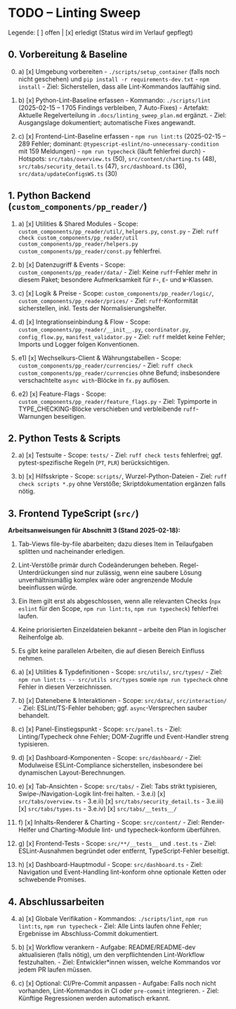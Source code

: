 # TODO – Linting Sweep

Legende: [ ] offen | [x] erledigt (Status wird im Verlauf gepflegt)

## 0. Vorbereitung & Baseline

0. a) [x] Umgebung vorbereiten
       - `./scripts/setup_container` (falls noch nicht geschehen) und `pip install -r requirements-dev.txt`
       - `npm install`
       - Ziel: Sicherstellen, dass alle Lint-Kommandos lauffähig sind.

0. b) [x] Python-Lint-Baseline erfassen
       - Kommando: `./scripts/lint` (2025-02-15 – 1 705 Findings verbleiben, 7 Auto-Fixes)
       - Artefakt: Aktuelle Regelverteilung in `.docs/linting_sweep_plan.md` ergänzt.
       - Ziel: Ausgangslage dokumentiert; automatische Fixes angewandt.

0. c) [x] Frontend-Lint-Baseline erfassen
       - `npm run lint:ts` (2025-02-15 – 289 Fehler; dominant: `@typescript-eslint/no-unnecessary-condition` mit 159 Meldungen)
       - `npm run typecheck` (läuft fehlerfrei durch)
       - Hotspots: `src/tabs/overview.ts` (50), `src/content/charting.ts` (48), `src/tabs/security_detail.ts` (47), `src/dashboard.ts` (36), `src/data/updateConfigsWS.ts` (30)

## 1. Python Backend (`custom_components/pp_reader/`)

1. a) [x] Utilities & Shared Modules
       - Scope: `custom_components/pp_reader/util/`, `helpers.py`, `const.py`
       - Ziel: `ruff check custom_components/pp_reader/util custom_components/pp_reader/helpers.py custom_components/pp_reader/const.py` fehlerfrei.

1. b) [x] Datenzugriff & Events
       - Scope: `custom_components/pp_reader/data/`
       - Ziel: Keine `ruff`-Fehler mehr in diesem Paket; besondere Aufmerksamkeit für `F`-, `E`- und `W`-Klassen.

1. c) [x] Logik & Preise
       - Scope: `custom_components/pp_reader/logic/`, `custom_components/pp_reader/prices/`
       - Ziel: `ruff`-Konformität sicherstellen, inkl. Tests der Normalisierungshelfer.

1. d) [x] Integrationseinbindung & Flow
       - Scope: `custom_components/pp_reader/__init__.py`, `coordinator.py`, `config_flow.py`, `manifest_validator.py`
       - Ziel: `ruff` meldet keine Fehler; Imports und Logger folgen Konventionen.

1. e1) [x] Wechselkurs-Client & Währungstabellen
       - Scope: `custom_components/pp_reader/currencies/`
       - Ziel: `ruff check custom_components/pp_reader/currencies` ohne Befund; insbesondere verschachtelte `async with`-Blöcke in `fx.py` auflösen.

1. e2) [x] Feature-Flags
       - Scope: `custom_components/pp_reader/feature_flags.py`
       - Ziel: Typimporte in TYPE_CHECKING-Blöcke verschieben und verbleibende `ruff`-Warnungen beseitigen.

## 2. Python Tests & Scripts

2. a) [x] Testsuite
       - Scope: `tests/`
       - Ziel: `ruff check tests` fehlerfrei; ggf. pytest-spezifische Regeln (`PT`, `PLR`) berücksichtigen.

2. b) [x] Hilfsskripte
       - Scope: `scripts/`, Wurzel-Python-Dateien
       - Ziel: `ruff check scripts *.py` ohne Verstöße; Skriptdokumentation ergänzen falls nötig.

## 3. Frontend TypeScript (`src/`)

**Arbeitsanweisungen für Abschnitt 3 (Stand 2025-02-18):**
1. Tab-Views file-by-file abarbeiten; dazu dieses Item in Teilaufgaben splitten und nacheinander erledigen.
2. Lint-Verstöße primär durch Codeänderungen beheben. Regel-Unterdrückungen sind nur zulässig, wenn eine saubere Lösung unverhältnismäßig komplex wäre oder angrenzende Module beeinflussen würde.
3. Ein Item gilt erst als abgeschlossen, wenn alle relevanten Checks (`npx eslint` für den Scope, `npm run lint:ts`, `npm run typecheck`) fehlerfrei laufen.
4. Keine priorisierten Einzeldateien bekannt – arbeite den Plan in logischer Reihenfolge ab.
5. Es gibt keine parallelen Arbeiten, die auf diesen Bereich Einfluss nehmen.

3. a) [x] Utilities & Typdefinitionen
       - Scope: `src/utils/`, `src/types/`
       - Ziel: `npm run lint:ts -- src/utils src/types` sowie `npm run typecheck` ohne Fehler in diesen Verzeichnissen.

3. b) [x] Datenebene & Interaktionen
       - Scope: `src/data/`, `src/interaction/`
       - Ziel: ESLint/TS-Fehler behoben; ggf. `async`-Versprechen sauber behandelt.

3. c) [x] Panel-Einstiegspunkt
       - Scope: `src/panel.ts`
       - Ziel: Linting/Typecheck ohne Fehler; DOM-Zugriffe und Event-Handler streng typisieren.

3. d) [x] Dashboard-Komponenten
       - Scope: `src/dashboard/`
       - Ziel: Modulweise ESLint-Compliance sicherstellen, insbesondere bei dynamischen Layout-Berechnungen.

3. e) [x] Tab-Ansichten
       - Scope: `src/tabs/`
       - Ziel: Tabs strikt typisieren, Swipe-/Navigation-Logik lint-frei halten.
       - 3.e.i) [x] `src/tabs/overview.ts`
       - 3.e.ii) [x] `src/tabs/security_detail.ts`
       - 3.e.iii) [x] `src/tabs/types.ts`
       - 3.e.iv) [x] `src/tabs/__tests__/`

3. f) [x] Inhalts-Renderer & Charting
       - Scope: `src/content/`
       - Ziel: Render-Helfer und Charting-Module lint- und typecheck-konform überführen.

3. g) [x] Frontend-Tests
       - Scope: `src/**/__tests__` und `.test.ts`
       - Ziel: ESLint-Ausnahmen begründet oder entfernt, TypeScript-Fehler beseitigt.

3. h) [x] Dashboard-Hauptmodul
       - Scope: `src/dashboard.ts`
       - Ziel: Navigation und Event-Handling lint-konform ohne optionale Ketten oder schwebende Promises.


## 4. Abschlussarbeiten

4. a) [x] Globale Verifikation
       - Kommandos: `./scripts/lint`, `npm run lint:ts`, `npm run typecheck`
       - Ziel: Alle Lints laufen ohne Fehler; Ergebnisse im Abschluss-Commit dokumentiert.

4. b) [x] Workflow verankern
       - Aufgabe: README/README-dev aktualisieren (falls nötig), um den verpflichtenden Lint-Workflow festzuhalten.
       - Ziel: Entwickler*innen wissen, welche Kommandos vor jedem PR laufen müssen.

4. c) [x] Optional: CI/Pre-Commit anpassen
       - Aufgabe: Falls noch nicht vorhanden, Lint-Kommandos in CI oder `pre-commit` integrieren.
       - Ziel: Künftige Regressionen werden automatisch erkannt.
